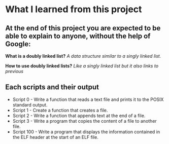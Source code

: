 # What I learned from this project  
At the end of this project you are expected to be able to explain to anyone, without the help of Google:  
---   

**What is a doubly linked list?**
*A data structure similar to a singly linked list.*  

**How to use doubly linked lists?**
*Like a singly linked list but it also links to previous*  


## Each scripts and their output  
* Script 0 - Write a function that reads a text file and prints it to the POSIX standard output.  
* Script 1 - Create a function that creates a file.
* Script 2 - Write a function that appends text at the end of a file.
* Script 3 - Write a program that copies the content of a file to another file.  
* Script 100 - Write a program that displays the information contained in the ELF header at the start of an ELF file.

